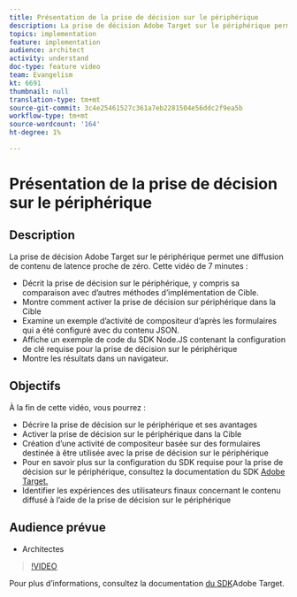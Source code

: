 ```yaml
---
title: Présentation de la prise de décision sur le périphérique
description: La prise de décision Adobe Target sur le périphérique permet une diffusion de contenu de latence proche de zéro.
topics: implementation
feature: implementation
audience: architect
activity: understand
doc-type: feature video
team: Evangelism
kt: 6691
thumbnail: null
translation-type: tm+mt
source-git-commit: 3c4e25461527c361a7eb2281504e56ddc2f9ea5b
workflow-type: tm+mt
source-wordcount: '164'
ht-degree: 1%

---
```



# Présentation de la prise de décision sur le périphérique

## Description

La prise de décision Adobe Target sur le périphérique permet une diffusion de contenu de latence proche de zéro. Cette vidéo de 7 minutes :

* Décrit la prise de décision sur le périphérique, y compris sa comparaison avec d’autres méthodes d’implémentation de Cible.
* Montre comment activer la prise de décision sur périphérique dans la Cible
* Examine un exemple d’activité de compositeur d’après les formulaires qui a été configuré avec du contenu JSON.
* Affiche un exemple de code du SDK Node.JS contenant la configuration de clé requise pour la prise de décision sur le périphérique
* Montre les résultats dans un navigateur.

## Objectifs

À la fin de cette vidéo, vous pourrez :

* Décrire la prise de décision sur le périphérique et ses avantages
* Activer la prise de décision sur le périphérique dans la Cible
* Création d’une activité de compositeur basée sur des formulaires destinée à être utilisée avec la prise de décision sur le périphérique
* Pour en savoir plus sur la configuration du SDK requise pour la prise de décision sur le périphérique, consultez la documentation du SDK [Adobe Target.](https://adobetarget-sdks.gitbook.io/docs/on-device-decisioning/introduction-to-on-device-decisioning)
* Identifier les expériences des utilisateurs finaux concernant le contenu diffusé à l’aide de la prise de décision sur le périphérique


## Audience prévue

* Architectes

>[!VIDEO](https://video.tv.adobe.com/v/329032/?quality=12)

Pour plus d’informations, consultez la documentation [du SDK](https://adobetarget-sdks.gitbook.io/docs/on-device-decisioning/introduction-to-on-device-decisioning)Adobe Target.